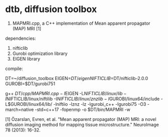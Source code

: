 # dtb, diffusion toolbox

1. MAPMRI.cpp, a C++ implementation of Mean apparent propagator (MAP) MRI [1]

dependencies:

1. nifticlib
2. Gurobi optimization library
3. EIGEN library

compile:

DT=~/diffusion_toolbox
EIGEN=$DT/eigen
NIFTICLIB=$DT/nifticlib-2.0.0
GUROBI=$DT/gurobi751

g++ $DT/cpp/MAPMRI.cpp -I$EIGEN -L$NIFTICLIB/linux/lib -I$NIFTICLIB/linux/niftilib -I$NIFTICLIB/linux/znzlib -I$GUROBI/linux64/include -L$GUROBI/linux64/lib/ -lniftiio -lznz -lz -lgurobi_c++ -lgurobi75 -O3 -march=native -std=c++17 -fopenmp -o $DT/bin/MAPMRI -w



[1] Özarslan, Evren, et al. "Mean apparent propagator (MAP) MRI: a novel diffusion imaging method for mapping tissue microstructure." NeuroImage 78 (2013): 16-32.
